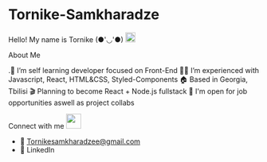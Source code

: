 # Tornike-Samkharadze

Hello! My name is Tornike (●'◡'●) <img src="https://raw.githubusercontent.com/MartinHeinz/MartinHeinz/master/wave.gif" width="20" height="20">

About Me

.📖 I’m self learning developer focused on Front-End
👨‍💻 I’m experienced with Javascript, React, HTML&CSS, Styled-Components
🏠 Based in Georgia, Tbilisi
🎬 Planning to become React + Node.js fullstack
💬 I'm open for job opportunities aswell as project collabs

Connect with me <img src="https://raw.githubusercontent.com/ShahriarShafin/ShahriarShafin/main/Assets/handshake.gif" width="30" height="30">

- 📧 Tornikesamkharadzee@gmail.com
- 🔗 LinkedIn
